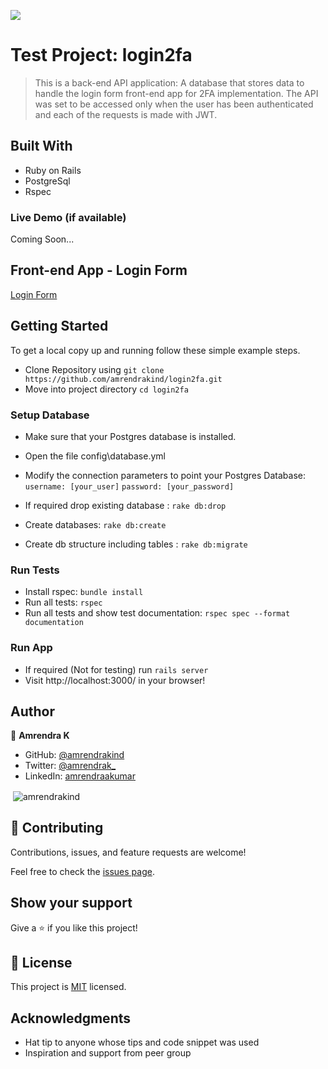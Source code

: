 ![](https://img.shields.io/badge/Microverse-blueviolet)

# Test Project: login2fa

> This is a back-end API application: A database that stores data to handle the login form front-end app for 2FA implementation. 
> The API was set to be accessed only when the user has been authenticated and each of the requests is made with JWT.

## Built With

- Ruby on Rails
- PostgreSql
- Rspec

### Live Demo (if available)

Coming Soon...

## Front-end App - Login Form ##
[Login Form](https://github.com/amrendrakind/loginform_fe)


## Getting Started

To get a local copy up and running follow these simple example steps.
- Clone Repository using
`git clone https://github.com/amrendrakind/login2fa.git`
- Move into project directory
`cd login2fa`

### Setup Database 
- Make sure that your Postgres database is installed.
-  Open the file config\database.yml
- Modify the connection parameters to point your Postgres      Database:
    `username: [your_user]`
    `password: [your_password]`

- If required drop existing database : `rake db:drop`
- Create databases: `rake db:create`
- Create db structure including tables : `rake db:migrate`

### Run Tests
- Install rspec: `bundle install`
- Run all tests: `rspec`
- Run all tests and show test documentation: `rspec spec --format documentation`

### Run App
- If required (Not for testing) run `rails server`
- Visit http://localhost:3000/ in your browser!

## Author

👤 **Amrendra K**

- GitHub: [@amrendrakind](https://github.com/amrendrakind)
- Twitter: [@amrendrak_](https://twitter.com/amrendrak_)
- LinkedIn: [amrendraakumar](https://linkedin.com/in/amrendraakumar)

<p>&nbsp;<img align="center" src="https://github-readme-stats.vercel.app/api?username=amrendrakind&show_icons=true&locale=en&" alt="amrendrakind" /></p>

## 🤝 Contributing

Contributions, issues, and feature requests are welcome!

Feel free to check the [issues page](https://github.com/amrendrakind/login2fa/issues).

## Show your support

Give a ⭐️ if you like this project!

## 📝 License

This project is [MIT](./LICENSE) licensed.

## Acknowledgments

- Hat tip to anyone whose tips and code snippet was used
- Inspiration and support from peer group
